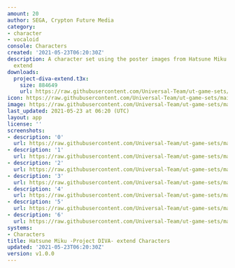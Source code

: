```yaml
---
amount: 20
author: SEGA, Crypton Future Media
category:
- character
- vocaloid
console: Characters
created: '2021-05-23T06:20:30Z'
description: A character set using the poster images from Hatsune Miku -Project DIVA-
  extend
downloads:
  project-diva-extend.t3x:
    size: 884649
    url: https://raw.githubusercontent.com/Universal-Team/ut-game-sets/main/sets/characters/project-diva-extend/project-diva-extend.t3x
icon: https://raw.githubusercontent.com/Universal-Team/ut-game-sets/main/icons/characters.png
image: https://raw.githubusercontent.com/Universal-Team/ut-game-sets/main/icons/characters.png
last_updated: 2021-05-23 at 06:20 (UTC)
layout: app
license: ''
screenshots:
- description: '0'
  url: https://raw.githubusercontent.com/Universal-Team/ut-game-sets/main/sets/characters/project-diva-extend/screenshots/0.png
- description: '1'
  url: https://raw.githubusercontent.com/Universal-Team/ut-game-sets/main/sets/characters/project-diva-extend/screenshots/1.png
- description: '2'
  url: https://raw.githubusercontent.com/Universal-Team/ut-game-sets/main/sets/characters/project-diva-extend/screenshots/2.png
- description: '3'
  url: https://raw.githubusercontent.com/Universal-Team/ut-game-sets/main/sets/characters/project-diva-extend/screenshots/3.png
- description: '4'
  url: https://raw.githubusercontent.com/Universal-Team/ut-game-sets/main/sets/characters/project-diva-extend/screenshots/4.png
- description: '5'
  url: https://raw.githubusercontent.com/Universal-Team/ut-game-sets/main/sets/characters/project-diva-extend/screenshots/5.png
- description: '6'
  url: https://raw.githubusercontent.com/Universal-Team/ut-game-sets/main/sets/characters/project-diva-extend/screenshots/6.png
systems:
- Characters
title: Hatsune Miku -Project DIVA- extend Characters
updated: '2021-05-23T06:20:30Z'
version: v1.0.0
---
```

